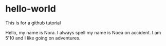 # hello-world
This is for a github tutorial

Hello, my name is Nora. I always spell my name is Noea on accident. 
I am 5'10 and I like going on adventures. 
